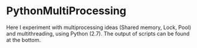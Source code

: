 # PythonMultiProcessing

Here I experiment with multiprocessing ideas (Shared memory, Lock, Pool) and multithreading, using Python (2.7).  The output of scripts can be found at the bottom.
